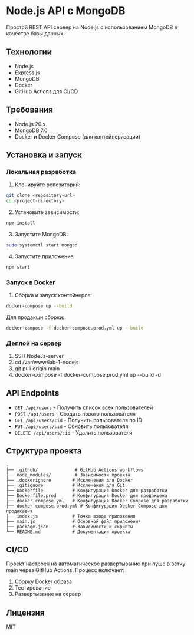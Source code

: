 # Node.js API с MongoDB

Простой REST API сервер на Node.js с использованием MongoDB в качестве базы данных.

## Технологии

- Node.js
- Express.js
- MongoDB
- Docker
- GitHub Actions для CI/CD

## Требования

- Node.js 20.x
- MongoDB 7.0
- Docker и Docker Compose (для контейнеризации)

## Установка и запуск

### Локальная разработка

1. Клонируйте репозиторий:
```bash
git clone <repository-url>
cd <project-directory>
```

2. Установите зависимости:
```bash
npm install
```

3. Запустите MongoDB:
```bash
sudo systemctl start mongod
```

4. Запустите приложение:
```bash
npm start
```

### Запуск в Docker

1. Сборка и запуск контейнеров:
```bash
docker-compose up --build
```

Для продакшн сборки:
```bash
docker-compose -f docker-compose.prod.yml up --build
```

### Деплой на сервер

1. SSH NodeJs-server
2. cd /var/www/lab-1-nodejs
3. git pull origin main
4. docker-compose -f docker-compose.prod.yml up --build -d



## API Endpoints

- `GET /api/users` - Получить список всех пользователей
- `POST /api/users` - Создать нового пользователя
- `GET /api/users/:id` - Получить пользователя по ID
- `PUT /api/users/:id` - Обновить пользователя
- `DELETE /api/users/:id` - Удалить пользователя

## Структура проекта

```
.
├── .github/              # GitHub Actions workflows
├── node_modules/         # Зависимости проекта
├── .dockerignore        # Исключения для Docker
├── .gitignore           # Исключения для Git
├── Dockerfile           # Конфигурация Docker для разработки
├── Dockerfile.prod      # Конфигурация Docker для продакшена
├── docker-compose.yml   # Конфигурация Docker Compose для разработки
├── docker-compose.prod.yml # Конфигурация Docker Compose для продакшена
├── index.js             # Точка входа приложения
├── main.js              # Основной файл приложения
├── package.json         # Зависимости и скрипты
└── README.md            # Документация проекта
```

## CI/CD

Проект настроен на автоматическое развертывание при пуше в ветку main через GitHub Actions. Процесс включает:
1. Сборку Docker образа
2. Тестирование
3. Развертывание на сервер

## Лицензия

MIT 